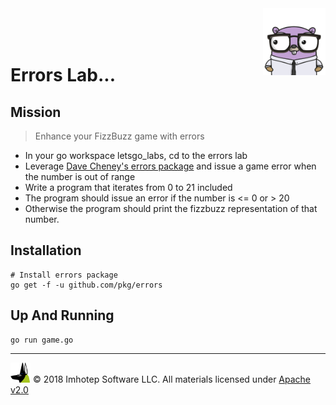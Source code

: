 <img src="../../assets/gophernand.png" align="right" width="100" height="auto"/>

<br/>
<br/>
<br/>

# Errors Lab...

## Mission

> Enhance your FizzBuzz game with errors

* In your go workspace letsgo_labs, cd to the errors lab
* Leverage [Dave Cheney's errors package](https://github.com/pkg/errors) and
  issue a game error when the number is out of range
* Write a program that iterates from 0 to 21 included
* The program should issue an error if the number is <= 0 or > 20
* Otherwise the program should print the fizzbuzz representation of that number.

## Installation

```shell
# Install errors package
go get -f -u github.com/pkg/errors
```


## Up And Running

```shell
go run game.go
```

---
<img src="../../assets/imhotep_logo.png" width="32" height="auto"/> © 2018 Imhotep Software LLC.
All materials licensed under [Apache v2.0](http://www.apache.org/licenses/LICENSE-2.0)